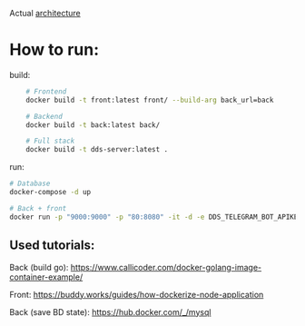 Actual [architecture](https://drive.google.com/file/d/15fMMwrnjRqEWKmM2lyuCKiQUysKWQnqe/view?usp=sharing)



# How to run:

build:

``` bash
	# Frontend
	docker build -t front:latest front/ --build-arg back_url=back
```


```bash
	# Backend
	docker build -t back:latest back/
```

``` bash
	# Full stack
	docker build -t dds-server:latest . 
```


run:

```bash
# Database
docker-compose -d up

# Back + front
docker run -p "9000:9000" -p "80:8080" -it -d -e DDS_TELEGRAM_BOT_APIKEY='[actual key]' --network host dds-server:latest

```

## Used tutorials:

Back (build go):
https://www.callicoder.com/docker-golang-image-container-example/

Front:
https://buddy.works/guides/how-dockerize-node-application

Back (save BD state):
https://hub.docker.com/_/mysql
